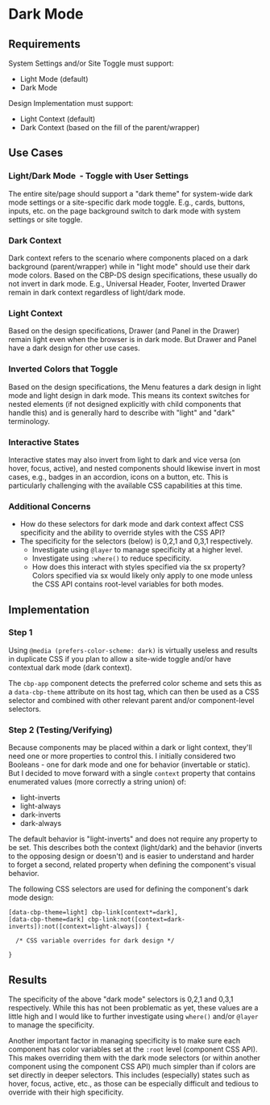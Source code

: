 # Dark Mode

## Requirements

System Settings and/or Site Toggle must support:

* Light Mode (default)
* Dark Mode

Design Implementation must support:

* Light Context (default)
* Dark Context (based on the fill of the parent/wrapper)

## Use Cases

### Light/Dark Mode  - Toggle with User Settings 

The entire site/page should support a "dark theme" for system-wide dark mode settings or a site-specific dark mode toggle. E.g., cards, buttons, inputs, etc. on the page background switch to dark mode with system settings or site toggle.

### Dark Context

Dark context refers to the scenario where components placed on a dark background (parent/wrapper) while in "light mode" should use their dark mode colors. Based on the CBP-DS design specifications, these usually do not invert in dark mode. E.g., Universal Header, Footer, Inverted Drawer remain in dark context regardless of light/dark mode.

### Light Context

Based on the design specifications, Drawer (and Panel in the Drawer) remain light even when the browser is in dark mode. But Drawer and Panel have a dark design for other use cases.

### Inverted Colors that Toggle

Based on the design specifications, the Menu features a dark design in light mode and light design in dark mode. This means its context switches for nested elements (if not designed explicitly with child components that handle this) and is generally hard to describe with "light" and "dark" terminology.

### Interactive States

Interactive states may also invert from light to dark and vice versa (on hover, focus, active), and nested components should likewise invert in most cases, e.g., badges in an accordion, icons on a button, etc. This is particularly challenging with the available CSS capabilities at this time.

### Additional Concerns

* How do these selectors for dark mode and dark context affect CSS specificity and the ability to override styles with the CSS API?
* The specificity for the selectors (below) is 0,2,1 and 0,3,1 respectively.
  * Investigate using `@layer` to manage specificity at a higher level.
  * Investigate using `:where()` to reduce specificity.
  * How does this interact with styles specified via the sx property? Colors specified via sx would likely only apply to one mode unless the CSS API contains root-level variables for both modes.

## Implementation

### Step 1

Using `@media (prefers-color-scheme: dark)` is virtually useless and results in duplicate CSS if you plan to allow a site-wide toggle and/or have contextual dark mode (dark context).

The `cbp-app` component detects the preferred color scheme and sets this as a `data-cbp-theme` attribute on its host tag, which can then be used as a CSS selector and combined with other relevant parent and/or component-level selectors.

### Step 2 (Testing/Verifying)

Because components may be placed within a dark or light context, they'll need one or more properties to control this. I initially considered two Booleans - one for dark mode and one for behavior (invertable or static). But l decided to move forward with a single `context` property that contains enumerated values (more correctly a string union) of:

* light-inverts
* light-always
* dark-inverts
* dark-always

The default behavior is "light-inverts" and does not require any property to be set. This describes both the context (light/dark) and the behavior (inverts to the opposing design or doesn't) and is easier to understand and harder to forget a second, related property when defining the component's visual behavior.

The following CSS selectors are used for defining the component's dark mode design:

```
[data-cbp-theme=light] cbp-link[context*=dark],
[data-cbp-theme=dark] cbp-link:not([context=dark-inverts]):not([context=light-always]) {  

  /* CSS variable overrides for dark design */

}
```

## Results

The specificity of the above "dark mode" selectors is 0,2,1 and 0,3,1 respectively. While this has not been problematic as yet, these values are a little high and I would like to further investigate using `where()` and/or `@layer` to manage the specificity.

Another important factor in managing specificity is to make sure each component has color variables set at the `:root` level (component CSS API). This makes overriding them with the dark mode selectors (or within another component using the component CSS API) much simpler than if colors are set directly in deeper selectors. This includes (especially) states such as hover, focus, active, etc., as those can be especially difficult and tedious to override with their high specificity. 

